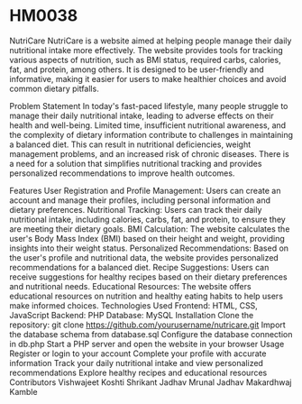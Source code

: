 # HM0038
NutriCare
NutriCare is a website aimed at helping people manage their daily nutritional intake more effectively. The website provides tools for tracking various aspects of nutrition, such as BMI status, required carbs, calories, fat, and protein, among others. It is designed to be user-friendly and informative, making it easier for users to make healthier choices and avoid common dietary pitfalls.

Problem Statement
In today's fast-paced lifestyle, many people struggle to manage their daily nutritional intake, leading to adverse effects on their health and well-being. Limited time, insufficient nutritional awareness, and the complexity of dietary information contribute to challenges in maintaining a balanced diet. This can result in nutritional deficiencies, weight management problems, and an increased risk of chronic diseases. There is a need for a solution that simplifies nutritional tracking and provides personalized recommendations to improve health outcomes.

Features
User Registration and Profile Management: Users can create an account and manage their profiles, including personal information and dietary preferences.
Nutritional Tracking: Users can track their daily nutritional intake, including calories, carbs, fat, and protein, to ensure they are meeting their dietary goals.
BMI Calculation: The website calculates the user's Body Mass Index (BMI) based on their height and weight, providing insights into their weight status.
Personalized Recommendations: Based on the user's profile and nutritional data, the website provides personalized recommendations for a balanced diet.
Recipe Suggestions: Users can receive suggestions for healthy recipes based on their dietary preferences and nutritional needs.
Educational Resources: The website offers educational resources on nutrition and healthy eating habits to help users make informed choices.
Technologies Used
Frontend: HTML, CSS, JavaScript
Backend: PHP
Database: MySQL
Installation
Clone the repository: git clone https://github.com/yourusername/nutricare.git
Import the database schema from database.sql
Configure the database connection in db.php
Start a PHP server and open the website in your browser
Usage
Register or login to your account
Complete your profile with accurate information
Track your daily nutritional intake and view personalized recommendations
Explore healthy recipes and educational resources
Contributors
Vishwajeet Koshti
Shrikant Jadhav 
Mrunal Jadhav 
Makardhwaj Kamble
